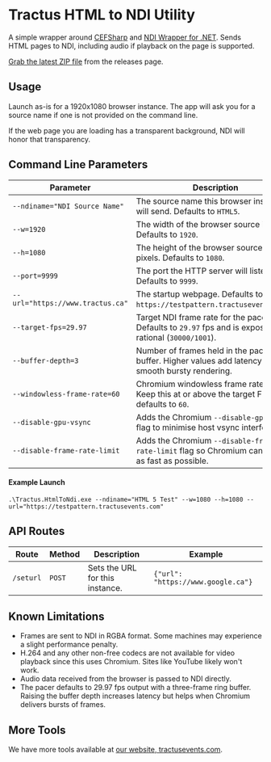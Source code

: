 # Tractus HTML to NDI Utility

A simple wrapper around [CEFSharp](https://github.com/cefsharp/CefSharp) and [NDI Wrapper for .NET](https://github.com/eliaspuurunen/NdiLibDotNetCoreBase). Sends HTML pages to NDI, including audio if playback on the page is supported.

[Grab the latest ZIP file](https://github.com/tractusevents/Tractus.HtmlToNdi/releases) from the releases page.

## Usage

Launch as-is for a 1920x1080 browser instance. The app will ask you for a source name if one is not provided on the command line.

If the web page you are loading has a transparent background, NDI will honor that transparency.

## Command Line Parameters

Parameter|Description
----|---
`--ndiname="NDI Source Name"`|The source name this browser instance will send. Defaults to `HTML5`.
`--w=1920`|The width of the browser source in pixels. Defaults to `1920`.
`--h=1080`|The height of the browser source in pixels. Defaults to `1080`.
`--port=9999`|The port the HTTP server will listen on. Defaults to `9999`.
`--url="https://www.tractus.ca"`|The startup webpage. Defaults to `https://testpattern.tractusevents.com/`.
`--target-fps=29.97`|Target NDI frame rate for the pacer. Defaults to `29.97` fps and is exposed as a rational (`30000/1001`).
`--buffer-depth=3`|Number of frames held in the pacing ring buffer. Higher values add latency but smooth bursty rendering.
`--windowless-frame-rate=60`|Chromium windowless frame rate cap. Keep this at or above the target FPS; defaults to `60`.
`--disable-gpu-vsync`|Adds the Chromium `--disable-gpu-vsync` flag to minimise host vsync interference.
`--disable-frame-rate-limit`|Adds the Chromium `--disable-frame-rate-limit` flag so Chromium can render as fast as possible.

#### Example Launch

`.\Tractus.HtmlToNdi.exe --ndiname="HTML 5 Test" --w=1080 --h=1080 --url="https://testpattern.tractusevents.com"`

## API Routes

Route|Method|Description|Example
----|----|----|---
`/seturl`|`POST`|Sets the URL for this instance.|```{"url": "https://www.google.ca"}```

## Known Limitations

- Frames are sent to NDI in RGBA format. Some machines may experience a slight performance penalty.
- H.264 and any other non-free codecs are not available for video playback since this uses Chromium. Sites like YouTube likely won't work.
- Audio data received from the browser is passed to NDI directly.
- The pacer defaults to 29.97 fps output with a three-frame ring buffer. Raising the buffer depth increases latency but helps when Chromium delivers bursts of frames.

## More Tools

We have more tools available at [our website, tractusevents.com](https://www.tractusevents.com/tools).
